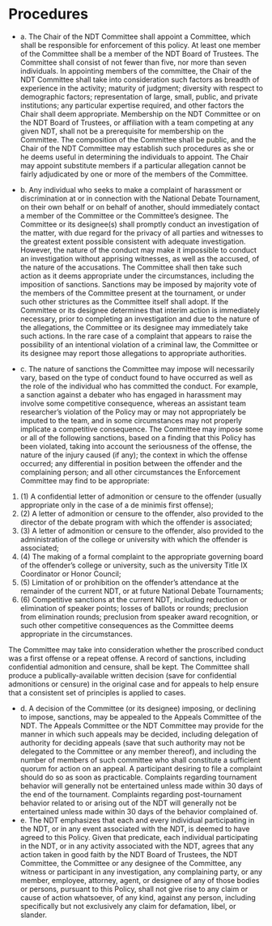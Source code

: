 # Procedures

  * a. The Chair of the NDT Committee shall appoint a Committee, which shall be responsible for enforcement of this policy. At least one member of the Committee shall be a member of the NDT Board of Trustees. The Committee shall consist of not fewer than five, nor more than seven individuals. In appointing members of the committee, the Chair of the NDT Committee shall take into consideration such factors as breadth of experience in the activity; maturity of judgment; diversity with respect to demographic factors; representation of large, small, public, and private institutions; any particular expertise required, and other factors the Chair shall deem appropriate. Membership on the NDT Committee or on the NDT Board of Trustees, or affiliation with a team competing at any given NDT, shall not be a prerequisite for membership on the Committee. The composition of the Committee shall be public, and the Chair of the NDT Committee may establish such procedures as she or he deems useful in determining the individuals to appoint. The Chair may appoint substitute members if a particular allegation cannot be fairly adjudicated by one or more of the members of the Committee.
  * b. Any individual who seeks to make a complaint of harassment or discrimination at or in connection with the National Debate Tournament, on their own behalf or on behalf of another, should immediately contact a member of the Committee or the Committee’s designee. The Committee or its designee(s) shall promptly conduct an investigation of the matter, with due regard for the privacy of all parties and witnesses to the greatest extent possible consistent with adequate investigation. However, the nature of the conduct may make it impossible to conduct an investigation without apprising witnesses, as well as the accused, of the nature of the accusations. The Committee shall then take such action as it deems appropriate under the circumstances, including the imposition of sanctions. Sanctions may be imposed by majority vote of the members of the Committee present at the tournament, or under such other strictures as the Committee itself shall adopt. If the Committee or its designee determines that interim action is immediately necessary, prior to completing an investigation and due to the nature of the allegations, the Committee or its designee may immediately take such actions. In the rare case of a complaint that appears to raise the possibility of an intentional violation of a criminal law, the Committee or its designee may report those allegations to appropriate authorities. 

  * c. The nature of sanctions the Committee may impose will necessarily vary, based on the type of conduct found to have occurred as well as the role of the individual who has committed the conduct. For example, a sanction against a debater who has engaged in harassment may involve some competitive consequence, whereas an assistant team researcher’s violation of the Policy may or may not appropriately be imputed to the team, and in some circumstances may not properly implicate a competitive consequence. The Committee may impose some or all of the following sanctions, based on a finding that this Policy has been violated, taking into account the seriousness of the offense, the nature of the injury caused (if any); the context in which the offense occurred; any differential in position between the offender and the complaining person; and all other circumstances the Enforcement Committee may find to be appropriate:

  1. (1) A confidential letter of admonition or censure to the offender (usually appropriate only in the case of a de minimis first offense);
  2. (2) A letter of admonition or censure to the offender, also provided to the director of the debate program with which the offender is associated;
  3. (3) A letter of admonition or censure to the offender, also provided to the administration of the college or university with which the offender is associated;
  4. (4) The making of a formal complaint to the appropriate governing board of the offender’s college or university, such as the university Title IX Coordinator or Honor Council;
  5. (5) Limitation of or prohibition on the offender’s attendance at the remainder of the current NDT, or at future National Debate Tournaments;
  6. (6) Competitive sanctions at the current NDT, including reduction or elimination of speaker points; losses of ballots or rounds; preclusion from elimination rounds; preclusion from speaker award recognition, or such other competitive consequences as the Committee deems appropriate in the circumstances.

The Committee may take into consideration whether the proscribed conduct was a first offense or a repeat offense. A record of sanctions, including confidential admonition and censure, shall be kept. The Committee shall produce a publically-available written decision (save for confidential admonitions or censure) in the original case and for appeals to help ensure that a consistent set of principles is applied to cases.

* d. A decision of the Committee (or its designee) imposing, or declining to impose, sanctions, may be appealed to the Appeals Committee of the NDT. The Appeals Committee or the NDT Committee may provide for the manner in which such appeals may be decided, including delegation of authority for deciding appeals (save that such authority may not be delegated to the Committee or any member thereof), and including the number of members of such committee who shall constitute a sufficient quorum for action on an appeal. A participant desiring to file a complaint should do so as soon as practicable. Complaints regarding tournament behavior will generally not be entertained unless made within 30 days of the end of the tournament. Complaints regarding post-tournament behavior related to or arising out of the NDT will generally not be entertained unless made within 30 days of the behavior complained of.
* e. The NDT emphasizes that each and every individual participating in the NDT, or in any event associated with the NDT, is deemed to have agreed to this Policy. Given that predicate, each individual participating in the NDT, or in any activity associated with the NDT, agrees that any action taken in good faith by the NDT Board of Trustees, the NDT Committee, the Committee or any designee of the Committee, any witness or participant in any investigation, any complaining party, or any member, employee, attorney, agent, or designee of any of those bodies or persons, pursuant to this Policy, shall not give rise to any claim or cause of action whatsoever, of any kind, against any person, including specifically but not exclusively any claim for defamation, libel, or slander.





